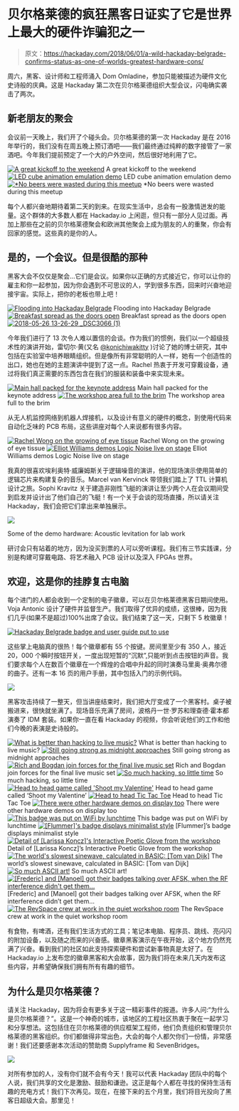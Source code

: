 # 贝尔格莱德的疯狂黑客日证实了它是世界上最大的硬件诈骗犯之一

> 原文：<https://hackaday.com/2018/06/01/a-wild-hackaday-belgrade-confirms-status-as-one-of-worlds-greatest-hardware-cons/>

周六，黑客、设计师和工程师涌入 Dom Omladine，参加只能被描述为硬件文化史诗般的庆典。这是 Hackaday 第二次在贝尔格莱德组织大型会议，闪电确实袭击了两次。

## 新老朋友的聚会

会议前一天晚上，我们开了个碰头会。贝尔格莱德的第一次 Hackaday 是在 2016 年举行的，我们没有在周五晚上预订酒吧——我们最终通过纯粹的数字接管了一家酒吧。今年我们提前预定了一个大的户外空间，然后很好地利用了它。

 [![A great kickoff to the weekend](img/ebf361ffacfc9ea2ff1f82620007e243.png "DSC_0911")](https://hackaday.com/2018/06/01/a-wild-hackaday-belgrade-confirms-status-as-one-of-worlds-greatest-hardware-cons/dsc_0911/) A great kickoff to the weekend [![LED cube animation emulation demo](img/3145ff71b83b13220412e8d9290ff85d.png "DSC_0924")](https://hackaday.com/2018/06/01/a-wild-hackaday-belgrade-confirms-status-as-one-of-worlds-greatest-hardware-cons/dsc_0924/) LED cube animation emulation demo [![*No beers were wasted during this meetup](img/41782a6356220be871a483e789e4385b.png "DSC_0909")](https://hackaday.com/2018/06/01/a-wild-hackaday-belgrade-confirms-status-as-one-of-worlds-greatest-hardware-cons/dsc_0909/) *No beers were wasted during this meetup

每个人都兴奋地期待着第二天的到来。在现实生活中，总会有一股激情迸发的能量。这个群体的大多数人都在 Hackaday.io 上闲逛，但只有一部分人见过面。再加上那些在之前的贝尔格莱德聚会和欧洲其他聚会上成为朋友的人的重聚，你会有回家的感觉。这些真的是你的人。

## 是的，一个会议。但是很酷的那种

黑客大会不仅仅是聚会…它们是会议。如果你以正确的方式接近它，你可以让你的雇主和你一起参加，因为你会遇到不可思议的人，学到很多东西，回来时兴奋地迎接宇宙。实际上，把你的老板也带上吧！

 [![Flooding into Hackaday Belgrade](img/f68d94e9b65b2c0bfccc691d668392a2.png "Starting the conference")](https://hackaday.com/2018/06/01/a-wild-hackaday-belgrade-confirms-status-as-one-of-worlds-greatest-hardware-cons/2018-05-26-10-28-51-_dsc3048/) Flooding into Hackaday Belgrade [![Breakfast spread as the doors open](img/16ab5075d55a80b0172e0dd8e46ac0e8.png "DSC_0954")](https://hackaday.com/2018/06/01/a-wild-hackaday-belgrade-confirms-status-as-one-of-worlds-greatest-hardware-cons/dsc_0954/) Breakfast spread as the doors open [![2018-05-26 13-26-29 _DSC3066 (1)](img/4e39dc67d6c22cdcf47d2da2dd31b8bb.png "2018-05-26 13-26-29 _DSC3066 (1)")](https://hackaday.com/2018/06/01/a-wild-hackaday-belgrade-confirms-status-as-one-of-worlds-greatest-hardware-cons/2018-05-26-13-26-29-_dsc3066-1/) 

今年我们进行了 13 次令人难以置信的会谈。作为我们的惯例，我们以一个超级技术性的演讲开始，雷切尔·黄(又名 [@konichiwakitty](https://twitter.com/konichiwakitty) )讨论了她的博士研究，其中包括在实验室中培养眼睛组织。但是像所有非常聪明的人一样，她有一个创造性的出口，她也在她的主题演讲中提到了这一点。Rachel 热衷于开发可穿戴设备，通过将我们真正需要的东西包含在我们的服装和装备中来实现未来。

 [![Main hall packed for the keynote address](img/b4cb14ab6e24830272d126bfa942bed5.png "DSC_0001")](https://hackaday.com/2018/06/01/a-wild-hackaday-belgrade-confirms-status-as-one-of-worlds-greatest-hardware-cons/dsc_0001-4/) Main hall packed for the keynote address [![The workshop area full to the brim](img/fec3e4132c6f1803c023913b881fdfaa.png "2018-05-26 16-55-05 _DSC1051")](https://hackaday.com/2018/06/01/a-wild-hackaday-belgrade-confirms-status-as-one-of-worlds-greatest-hardware-cons/2018-05-26-16-55-05-_dsc1051/) The workshop area full to the brim

从无人机监控网络到机器人焊接机，以及设计有意义的硬件的概念，到使用代码来自动化乏味的 PCB 布局，这些讲座对每个人来说都有很多内容。

 [![Rachel Wong on the growing of eye tissue](img/82d029e427b8bbbbaaa2d673e1deb5c0.png "DSC_0016")](https://hackaday.com/2018/06/01/a-wild-hackaday-belgrade-confirms-status-as-one-of-worlds-greatest-hardware-cons/dsc_0016-8/) Rachel Wong on the growing of eye tissue [![Elliot Williams demos Logic Noise live on stage](img/99d92ec728b8031ba51db3643dae597e.png "2018-05-26 15-16-42 _DSC1029")](https://hackaday.com/2018/06/01/a-wild-hackaday-belgrade-confirms-status-as-one-of-worlds-greatest-hardware-cons/2018-05-26-15-16-42-_dsc1029/) Elliot Williams demos Logic Noise live on stage

我真的很喜欢埃利奥特·威廉姆斯关于逻辑噪音的演讲，他的现场演示使用简单的逻辑芯片来构建复杂的音乐。Marcel van Kervinck 带领我们踏上了 TTL 计算机设计之旅。Sophi Kravitz 关于建造非刚性飞艇的演讲让至少两个人在会议期间受到启发并设计出了他们自己的飞艇！有一个关于会谈的现场直播，所以请关注 Hackaday，我们会把它们拿出来单独展示。

[![](img/6681af4242c80fc50dbbc40781ffce66.png)](https://hackaday.com/wp-content/uploads/2018/05/2018-05-26-13-25-14-_dsc3061.jpg)

Some of the demo hardware: Acoustic levitation for lab work

研讨会只有站着的地方，因为没买到票的人可以旁听课程。我们有三节实践课，分别是构建可穿戴电路、将艺术融入 PCB 设计以及深入 FPGAs 世界。

## 欢迎，这是你的挂脖复古电脑

每个进门的人都会收到一个定制的电子徽章，可以在贝尔格莱德黑客日期间使用。Voja Antonic 设计了硬件并监督生产。我们取得了优异的成绩，这很棒，因为我们几乎(如果不是超过)100%出席了会议。我们结束了这一天，只剩下 5 枚徽章！

[![Hackaday Belgrade badge and user guide put to use](img/8795bdde70dae342c1d17e5c861e5c83.png)](https://hackaday.com/wp-content/uploads/2018/05/dsc_0005.jpg)

这些掌上电脑真的很热！每个徽章都有 55 个按键。房间里至少有 350 人，接近 20，000 个瞬时按钮开关，一度出现短暂的“沉默”,只能听到点击按钮的声音。我们要求每个人在数百个徽章在一个辉煌的合唱中升起的同时演奏马里奥·奥弗尔德的曲子。还有一本 16 页的用户手册，其中包括入门的示例代码。

[![](img/9031cebcb176a5224beff4df3b4cef05.png)](https://hackaday.com/wp-content/uploads/2018/05/badge-hacking-at-hackaday-belgrade.jpg)

黑客攻击持续了一整天，但当讲座结束时，我们把大厅变成了一个黑客村。桌子被搬进来，很快就坐满了。现场音乐充满了房间，波格丹一世·罗苏和理查德·霍本都演奏了 IDM 套装。如果你一直在看 Hackaday 的视频，你会听说他们的工作和他们今晚的表演是史诗般的。

 [![What is better than hacking to live music?](img/50d6bf10e6be7b5d741bbde2fb6785a2.png "DSCF0766")](https://hackaday.com/dscf0766/) What is better than hacking to live music? [![Still going strong as midnight approaches](img/8e959643954ad067edf1c3e6db911b00.png "DSC_0255")](https://hackaday.com/2018/06/01/a-wild-hackaday-belgrade-confirms-status-as-one-of-worlds-greatest-hardware-cons/dsc_0255-2/) Still going strong as midnight approaches [![Rich and Bogdan join forces for the final live music set](img/76f0c979f972918142b9b3c281bef577.png "DSC_0399")](https://hackaday.com/2018/06/01/a-wild-hackaday-belgrade-confirms-status-as-one-of-worlds-greatest-hardware-cons/dsc_0399/) Rich and Bogdan join forces for the final live music set [![So much hacking, so little time](img/62818aca4c3949748ccf3070633b90a6.png "DSC_0412")](https://hackaday.com/2018/06/01/a-wild-hackaday-belgrade-confirms-status-as-one-of-worlds-greatest-hardware-cons/dsc_0412-2/) So much hacking, so little time [![Head to head game called 'Shoot my Valentine'](img/117ffdce714dea4c48dafa82fe068709.png "DSC_0381")](https://hackaday.com/2018/06/01/a-wild-hackaday-belgrade-confirms-status-as-one-of-worlds-greatest-hardware-cons/dsc_0381/) Head to head game called ‘Shoot my Valentine’ [![Head to head Tic Tac Toe](img/50dc5f79413be911eb79a29113388e96.png "DSC_0296")](https://hackaday.com/2018/06/01/a-wild-hackaday-belgrade-confirms-status-as-one-of-worlds-greatest-hardware-cons/dsc_0296-2/) Head to head Tic Tac Toe [![There were other hardware demos on display too](img/c01d0d1ab50da0575dc6aeb24dd081cf.png "DSC_0233")](https://hackaday.com/2018/06/01/a-wild-hackaday-belgrade-confirms-status-as-one-of-worlds-greatest-hardware-cons/dsc_0233-4/) There were other hardware demos on display too [![This badge was put on WiFi by lunchtime](img/3dd788e82410299344106d8adcb79b52.png "DSC_0190")](https://hackaday.com/2018/06/01/a-wild-hackaday-belgrade-confirms-status-as-one-of-worlds-greatest-hardware-cons/dsc_0190-3/) This badge was put on WiFi by lunchtime [![[Flummer]'s badge displays minimalist style](img/f91a637fdae3575ca71a9799543541b0.png "DSCF0774")](https://hackaday.com/dscf0774/) [Flummer]’s badge displays minimalist style [![Detail of [Larissa Koncz]'s Interactive Poetic Glove from the workshop](img/af561931cea6c2640b943167c2becb09.png "DSCF0785")](https://hackaday.com/dscf0785/) Detail of [Larissa Koncz]’s Interactive Poetic Glove from the workshop [![The world's slowest sinewave, calculated in BASIC: [Tom van Dijk]](img/fb918be65fc9028fd4221625ac572b11.png "DSCF0776")](https://hackaday.com/dscf0776/) The world’s slowest sinewave, calculated in BASIC: [Tom van Dijk] [![So much ASCII art!](img/daa9b8620e991fe31636e2fd9ba52053.png "DSCF0781")](https://hackaday.com/dscf0781/) So much ASCII art! [![[Frederic] and [Manoel] got their badges talking over AFSK, when the RF interference didn't get them...](img/75ced68ccc23ef97e425453bd2572194.png "DSCF0748_bright")](https://hackaday.com/dscf0748_bright/) [Frederic] and [Manoel] got their badges talking over AFSK, when the RF interference didn’t get them… [![The RevSpace crew at work in the quiet workshop room](img/70a05636463470e4a0e056d20a7245b6.png "DSCF0767")](https://hackaday.com/dscf0767/) The RevSpace crew at work in the quiet workshop room

有食物，有啤酒，还有我们生活方式的工具；笔记本电脑、程序员、跳线、亮闪闪的附加设备，以及随之而来的兴奋感。徽章黑客演示在午夜开始，这个地方仍然充满了兴奋。看到我们的社区如此支持探索硬件和尝试新事物真是太好了。在 Hackaday.io 上发布您的徽章黑客和大会故事，因为我们将在未来几天内发布这些内容，并希望确保我们拥有所有有趣的细节。

## 为什么是贝尔格莱德？

请关注 Hackaday，因为将会有更多关于这一精彩事件的报道。许多人问:“为什么是贝尔格莱德？”。这是一个神奇的城市，该地区的工程社区热衷于聚在一起学习和分享想法。这包括住在贝尔格莱德的供应框架工程师，他们负责组织和管理贝尔格莱德的黑客组织。你们都做得非常出色，大会的每个人都欠你们一份情，非常感谢！我们还要感谢本次活动的赞助商 Supplyframe 和 SevenBridges。

[![](img/12b08c2df12b894faaec74d068f232ac.png)](https://hackaday.com/wp-content/uploads/2018/05/hackaday-belgrade-poster.jpg)

对所有参加的人，没有你们就不会有今天！我可以代表 Hackaday 团队中的每个人说，我们共享的文化是激励、鼓励和谦逊。这正是每个人都在寻找的保持生活有趣的充电方式！我们下次再见。现在，在接下来的五个月里，我们将目光投向了黑客日超级大会。那里见！
